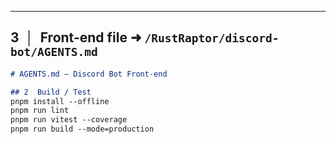 
---

## 3 │ Front-end file ➜ `/RustRaptor/discord-bot/AGENTS.md`

```markdown
# AGENTS.md — Discord Bot Front-end

## 2  Build / Test
pnpm install --offline
pnpm run lint
pnpm run vitest --coverage
pnpm run build --mode=production

